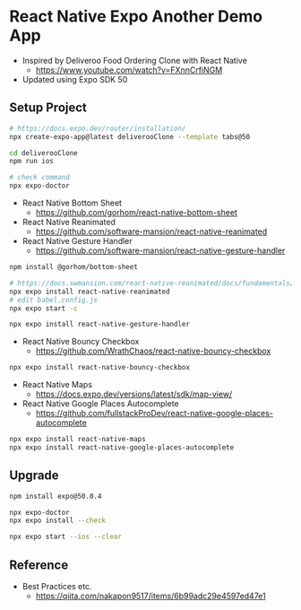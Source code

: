 # React Native Expo Another Demo App

* Inspired by Deliveroo Food Ordering Clone with React Native
  - https://www.youtube.com/watch?v=FXnnCrfiNGM
* Updated using Expo SDK 50

## Setup Project

```bash
# https://docs.expo.dev/router/installation/
npx create-expo-app@latest deliverooClone --template tabs@50

cd deliverooClone
npm run ios

# check command
npx expo-doctor
```

* React Native Bottom Sheet
  - https://github.com/gorhom/react-native-bottom-sheet
* React Native Reanimated
  - https://github.com/software-mansion/react-native-reanimated
* React Native Gesture Handler
  - https://github.com/software-mansion/react-native-gesture-handler

```bash
npm install @gorhom/bottom-sheet

# https://docs.swmansion.com/react-native-reanimated/docs/fundamentals/getting-started/
npx expo install react-native-reanimated
# edit babel.config.js
npx expo start -c

npx expo install react-native-gesture-handler
```

* React Native Bouncy Checkbox
  - https://github.com/WrathChaos/react-native-bouncy-checkbox

```bash
npx expo install react-native-bouncy-checkbox
```

* React Native Maps
  - https://docs.expo.dev/versions/latest/sdk/map-view/
* React Native Google Places Autocomplete
  - https://github.com/fullstackProDev/react-native-google-places-autocomplete

```bash
npx expo install react-native-maps
npx expo install react-native-google-places-autocomplete
```

## Upgrade

```bash
npm install expo@50.0.4

npx expo-doctor
npx expo install --check

npx expo start --ios --clear
```

## Reference

* Best Practices etc.
  - https://qiita.com/nakapon9517/items/6b99adc29e4597ed47e1
